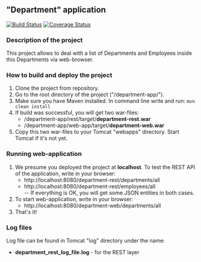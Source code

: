 ## "Department" application
[![Build Status](https://travis-ci.org/dimitrius-brest/department-app.svg?branch=master)](https://travis-ci.org/dimitrius-brest/department-app)
[![Coverage Status](https://coveralls.io/repos/github/dimitrius-brest/department-app/badge.svg?branch=master)](https://coveralls.io/github/dimitrius-brest/department-app?branch=master)

### Description of the project
This project allows to deal with a list of Departments and Employees inside this Departments via web-browser. 

### How to build and deploy the project
1. Clone the project from repository.
2. Go to the root directory of the project ("/department-app/").
3. Make sure you have Maven installed. In command line write and run: `mvn clean install`
4. If build was successful, you will get two war-files:
   * /department-app/rest/target/**department-rest.war**
   * /department-app/web-app/target/**department-web.war**
5. Copy this two war-files to your Tomcat "webapps" directory. Start Tomcat if it's not yet.

### Running web-application
1. We presume you deployed the project at **localhost**. To test the REST API of the application, write in your browser:
   * http://localhost:8080/department-rest/departments/all
   * http://localhost:8080/department-rest/employees/all
<br>-- If everything is OK, you will get some JSON entities in both cases.
2. To start web-application, write in your browser:
   * http://localhost:8080/department-web/departments/all
3. That's it!

### Log files
Log file can be found in Tomcat "log" directory under the name:
* **department_rest_log_file.log** - for the REST layer
